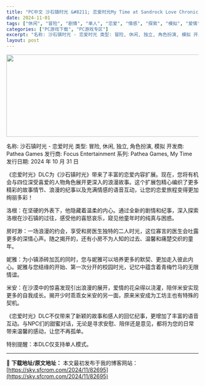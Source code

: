 ```yaml
---
title: "PC中文 沙石镇时光 &#8211; 恋爱时光My Time at Sandrock Love Chronicles 22.41G"
date: 2024-11-01
tags: ["休闲", "冒险", "剧情", "单人", "恋爱", "情感", "探索", "模拟", "爱情"]
categories: ["PC游戏下载", "PC游戏专区"]
excerpt: "名称: 沙石镇时光 - 恋爱时光 类型: 冒险, 休闲, 独立, 角色扮演, 模拟 开发商: Pathea Games 发行商: Focus Entertainment 系列: Pathea Games, My Time 发行日期: 2024 年 10 月 31 日 《恋爱时光》DLC为《沙石镇时光&hellip;"
layout: post
---
```


<img class="aligncenter size-full wp-image-82696" src="https://sky.sfcrom.com/wp-content/uploads/2024/11/2024110101295199.webp" alt="" width="660" height="215" />

名称: 沙石镇时光 - 恋爱时光
类型: 冒险, 休闲, 独立, 角色扮演, 模拟
开发商: Pathea Games
发行商: Focus Entertainment
系列: Pathea Games, My Time
发行日期: 2024 年 10 月 31 日

《恋爱时光》DLC为《沙石镇时光》带来了丰富的恋爱内容扩展。现在，您将有机会与四位深受喜爱的人物角色展开更深入的浪漫故事。这个扩展包精心编织了更多精彩的故事情节、浪漫的纪事以及充满情感的语音互动，让您的恋爱旅程变得更加绚丽多彩！

洛根：在坚硬的外表下，他隐藏着温柔的内心。通过全新的剧情和纪事，深入探索洛根在沙石镇的过往，感受他的喜怒哀乐，窥见他童年时的纯真与困惑。

房时渺：一场浪漫的约会，享受和房医生独特的二人时光，这位寡言的医生会吐露更多的深情心声。随之揭开的，还有小房不为人知的过去、温馨和痛楚交织的童年。

妮雅：为小镇添砖加瓦的同时，您与妮雅可以培养更多的默契、更加走入彼此内心。妮雅与您结缘的开始、第一次分开的校园时光，记忆中蕴含着青梅竹马的无限情谊。

米安：在沙漠中的惊喜发现引出浪漫的展开，爱情的花朵得以浇灌，陪伴米安实现更多的自我成长。揭开少时乖乖女米安的另一面，原来米安成为工坊主也有特殊的契机。

《恋爱时光》DLC不仅带来了新颖的故事和感人的回忆纪事，更增加了丰富的语音互动。与NPC们的甜蜜对话，无论是寻求安慰、陪伴还是意见，都将为您的日常带来温馨的感动，让您不再孤单。

特别提醒：本DLC仅支持单人模式。

---
📖 **下载地址/原文地址：** 本文最初发布于我的博客网站：[https://sky.sfcrom.com/2024/11/82695](https://sky.sfcrom.com/2024/11/82695)
